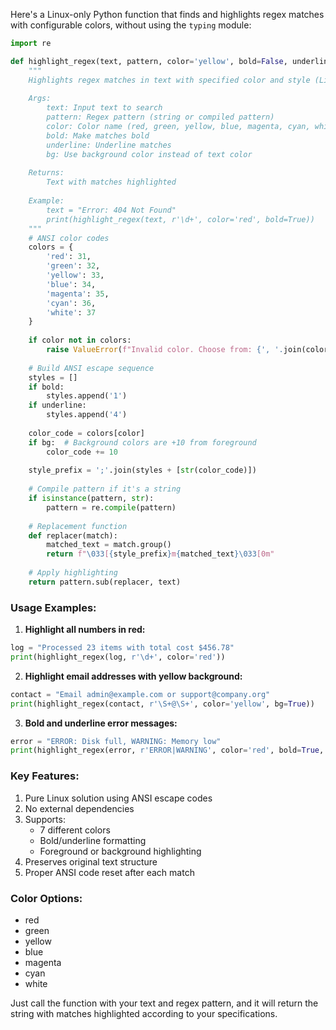 Here's a Linux-only Python function that finds and highlights regex matches with configurable colors, without using the `typing` module:

```python
import re

def highlight_regex(text, pattern, color='yellow', bold=False, underline=False, bg=False):
    """
    Highlights regex matches in text with specified color and style (Linux only)
    
    Args:
        text: Input text to search
        pattern: Regex pattern (string or compiled pattern)
        color: Color name (red, green, yellow, blue, magenta, cyan, white)
        bold: Make matches bold
        underline: Underline matches
        bg: Use background color instead of text color
    
    Returns:
        Text with matches highlighted
    
    Example:
        text = "Error: 404 Not Found"
        print(highlight_regex(text, r'\d+', color='red', bold=True))
    """
    # ANSI color codes
    colors = {
        'red': 31,
        'green': 32,
        'yellow': 33,
        'blue': 34,
        'magenta': 35,
        'cyan': 36,
        'white': 37
    }
    
    if color not in colors:
        raise ValueError(f"Invalid color. Choose from: {', '.join(colors.keys())}")
    
    # Build ANSI escape sequence
    styles = []
    if bold:
        styles.append('1')
    if underline:
        styles.append('4')
    
    color_code = colors[color]
    if bg:  # Background colors are +10 from foreground
        color_code += 10
    
    style_prefix = ';'.join(styles + [str(color_code)])
    
    # Compile pattern if it's a string
    if isinstance(pattern, str):
        pattern = re.compile(pattern)
    
    # Replacement function
    def replacer(match):
        matched_text = match.group()
        return f"\033[{style_prefix}m{matched_text}\033[0m"
    
    # Apply highlighting
    return pattern.sub(replacer, text)
```

### Usage Examples:

1. **Highlight all numbers in red:**
```python
log = "Processed 23 items with total cost $456.78"
print(highlight_regex(log, r'\d+', color='red'))
```

2. **Highlight email addresses with yellow background:**
```python
contact = "Email admin@example.com or support@company.org"
print(highlight_regex(contact, r'\S+@\S+', color='yellow', bg=True))
```

3. **Bold and underline error messages:**
```python
error = "ERROR: Disk full, WARNING: Memory low"
print(highlight_regex(error, r'ERROR|WARNING', color='red', bold=True, underline=True))
```

### Key Features:

1. Pure Linux solution using ANSI escape codes
2. No external dependencies
3. Supports:
   - 7 different colors
   - Bold/underline formatting
   - Foreground or background highlighting
4. Preserves original text structure
5. Proper ANSI code reset after each match

### Color Options:
- red
- green
- yellow  
- blue
- magenta
- cyan
- white

Just call the function with your text and regex pattern, and it will return the string with matches highlighted according to your specifications.

